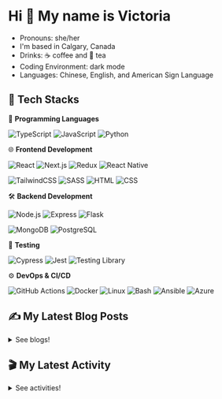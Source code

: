 # Hi 👋 My name is Victoria

- Pronouns: she/her
- I'm based in Calgary, Canada
- Drinks: ☕ coffee and 🍵 tea
- Coding Environment: dark mode
- Languages: Chinese, English, and American Sign Language

## 💼 Tech Stacks

📝 **Programming Languages**

![TypeScript](https://img.shields.io/badge/TypeScript-3178C6.svg?style=for-the-badge&logo=TypeScript&logoColor=white)  ![JavaScript](https://img.shields.io/badge/JavaScript-F7DF1E.svg?style=for-the-badge&logo=JavaScript&logoColor=black)  ![Python](https://img.shields.io/badge/Python-3776AB.svg?style=for-the-badge&logo=Python&logoColor=white)

🌐 **Frontend Development**

![React](https://img.shields.io/badge/React-61DAFB.svg?style=for-the-badge&logo=React&logoColor=black)  ![Next.js](https://img.shields.io/badge/Next.js-000000.svg?style=for-the-badge&logo=nextdotjs&logoColor=white)  ![Redux](https://img.shields.io/badge/Redux-764ABC.svg?style=for-the-badge&logo=Redux&logoColor=white)  ![React Native](https://img.shields.io/badge/React%20Native-61DAFB.svg?style=for-the-badge&logo=React&logoColor=black)  

![TailwindCSS](https://img.shields.io/badge/Tailwind%20CSS-06B6D4.svg?style=for-the-badge&logo=Tailwind-CSS&logoColor=white)  ![SASS](https://img.shields.io/badge/Sass-CC6699.svg?style=for-the-badge&logo=Sass&logoColor=white)  ![HTML](https://img.shields.io/badge/HTML5-E34F26?style=for-the-badge&logo=html5&logoColor=white)  ![CSS](https://img.shields.io/badge/-css3-1572B6?&style=for-the-badge&logo=css3&logoColor=white)  

🛠 **Backend Development**

![Node.js](https://img.shields.io/badge/Node.js-339933?style=for-the-badge&logo=nodedotjs&logoColor=white)  ![Express](https://img.shields.io/badge/Express.js-000000?style=for-the-badge&logo=express&logoColor=white)  ![Flask](https://img.shields.io/badge/Flask-000000.svg?style=for-the-badge&logo=Flask&logoColor=white)  

![MongoDB](https://img.shields.io/badge/MongoDB-4EA94B?style=for-the-badge&logo=mongodb&logoColor=white)  ![PostgreSQL](https://img.shields.io/badge/PostgreSQL-4169E1.svg?style=for-the-badge&logo=PostgreSQL&logoColor=white)

🧪 **Testing**

![Cypress](https://img.shields.io/badge/Cypress-17202C.svg?style=for-the-badge&logo=Cypress&logoColor=white)  ![Jest](https://img.shields.io/badge/Jest-C21325?style=for-the-badge&logo=jest&logoColor=white)  ![Testing Library](https://img.shields.io/badge/Testing%20Library-E33332.svg?style=for-the-badge&logo=Testing-Library&logoColor=white)  

⚙️ **DevOps & CI/CD** 

![GitHub Actions](https://img.shields.io/badge/GitHub%20Actions-2088FF.svg?style=for-the-badge&logo=GitHub-Actions&logoColor=white)  ![Docker](https://img.shields.io/badge/Docker-2496ED.svg?style=for-the-badge&logo=Docker&logoColor=white)  ![Linux](https://img.shields.io/badge/Linux-FCC624.svg?style=for-the-badge&logo=Linux&logoColor=black)  ![Bash](https://img.shields.io/badge/GNU%20Bash-4EAA25.svg?style=for-the-badge&logo=GNU-Bash&logoColor=white)  ![Ansible](https://img.shields.io/badge/Ansible-EE0000.svg?style=for-the-badge&logo=Ansible&logoColor=white) ![Azure](https://img.shields.io/badge/Azure-0089D6.svg?style=for-the-badge&logo=AzureS&logoColor=white)

## ✍️ My Latest Blog Posts

<details close>
<summary>See blogs!</summary>
  
<!-- BLOG-POST-LIST:START -->
 - 💯 [Exploring ssh - Linux Commands](https://victoriacheng15.vercel.app/blog/exploring-ssh-linux-commands)
 - 🌮 [Learning SQL: Subqueries](https://victoriacheng15.vercel.app/blog/learning-sql-subqueries)
 - 💫 [SSL and TLS Explained for Secure Communication](https://victoriacheng15.vercel.app/blog/ssl-and-tls-explained-for-secure-communication)
 - 💫 [March Reflection 2025](https://victoriacheng15.vercel.app/blog/march-reflection-2025)
 - 🌮 [Exploring ping - Linux Commands](https://victoriacheng15.vercel.app/blog/exploring-ping-linux-commands)<!-- BLOG-POST-LIST:END -->

</details>

## 🎬 My Latest Activity

<details close>
<summary>See activities!</summary>

<!--RECENT_ACTIVITY:start-->
1. ⬆️ Pushed 1 commit(s) to [victoriacheng15/cprg303-expense-tracker](https://github.com/victoriacheng15/cprg303-expense-tracker)
2. ✔️ Closed issue [#56](https://github.com/victoriacheng15/cprg303-expense-tracker/issues/56) in [victoriacheng15/cprg303-expense-tracker](https://github.com/victoriacheng15/cprg303-expense-tracker)
3. 🎉 Merged PR [#59](https://github.com/victoriacheng15/cprg303-expense-tracker/pull/59) in [victoriacheng15/cprg303-expense-tracker](https://github.com/victoriacheng15/cprg303-expense-tracker)
4. 💪 Opened PR [#59](https://github.com/victoriacheng15/cprg303-expense-tracker/pull/59) in [victoriacheng15/cprg303-expense-tracker](https://github.com/victoriacheng15/cprg303-expense-tracker)
5. ⬆️ Pushed 1 commit(s) to [victoriacheng15/mehub](https://github.com/victoriacheng15/mehub)
<!--RECENT_ACTIVITY:end-->

</details>
